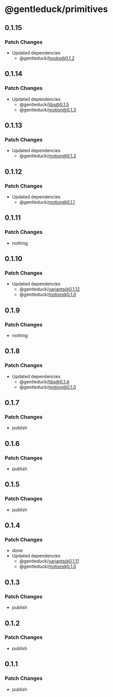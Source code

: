 # @gentleduck/primitives

## 0.1.15

### Patch Changes

- Updated dependencies
  - @gentleduck/hooks@0.1.2

## 0.1.14

### Patch Changes

- Updated dependencies
  - @gentleduck/libs@0.1.5
  - @gentleduck/motion@0.1.3

## 0.1.13

### Patch Changes

- Updated dependencies
  - @gentleduck/motion@0.1.2

## 0.1.12

### Patch Changes

- Updated dependencies
  - @gentleduck/motion@0.1.1

## 0.1.11

### Patch Changes

- nothing

## 0.1.10

### Patch Changes

- Updated dependencies
  - @gentleduck/variants@0.1.12
  - @gentleduck/motion@0.1.0

## 0.1.9

### Patch Changes

- nothing

## 0.1.8

### Patch Changes

- Updated dependencies
  - @gentleduck/libs@0.1.4
  - @gentleduck/motion@0.1.0

## 0.1.7

### Patch Changes

- publish

## 0.1.6

### Patch Changes

- publish

## 0.1.5

### Patch Changes

- publish

## 0.1.4

### Patch Changes

- done
- Updated dependencies
  - @gentleduck/variants@0.1.11
  - @gentleduck/motion@0.1.0

## 0.1.3

### Patch Changes

- publish

## 0.1.2

### Patch Changes

- publish

## 0.1.1

### Patch Changes

- publish
